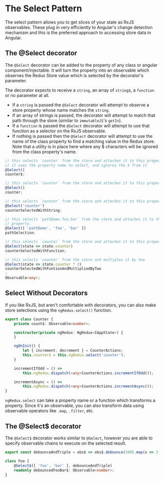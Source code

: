 # The Select Pattern

The select pattern allows you to get slices of your state as RxJS observables. These plug in very efficiently to
Angular's change detection mechanism and this is the preferred approach to accessing store data in Angular.

## The @Select decorator

The `@Select` decorator can be added to the property of any class or angular component/injectable. It will turn the
property into an observable which observes the Redux Store value which is selected by the decorator's parameter.

The decorator expects to receive a `string`, an array of `string`s, a `function` or no parameter at all.

- If a `string` is passed the `@Select` decorator will attempt to observe a store property whose name matches
  the `string`.
- If an array of strings is passed, the decorator will attempt to match that path through the store (similar
  to `immutableJS`'s `getIn`).
- If a `function` is passed the `@Select` decorator will attempt to use that function as a selector on the RxJS
  observable.
- If nothing is passed then the `@Select` decorator will attempt to use the name of the class property to find a
  matching value in the Redux store. Note that a utility is in place here where any $ characters will be ignored from
  the class property's name.

```typescript
// this selects `counter` from the store and attaches it to this property
// it uses the property name to select, and ignores the $ from it
@Select()
counter$;

// this selects `counter` from the store and attaches it to this property
@Select()
counter;

// this selects `counter` from the store and attaches it to this property
@Select('counter')
counterSelectedWithString;

// this selects `pathDemo.foo.bar` from the store and attaches it to this
// property.
@Select([ 'pathDemo', 'foo', 'bar' ])
pathSelection;

// this selects `counter` from the store and attaches it to this property
@Select(state => state.counter)
counterSelectedWithFunction;

// this selects `counter` from the store and multiples it by two
@Select(state => state.counter * 2)
counterSelectedWithFuntionAndMultipliedByTwo
:
Observable<any>;
```

## Select Without Decorators

If you like RxJS, but aren't comfortable with decorators, you can also make store selections using
the `ngRedux.select()` function.

```typescript
export class Counter {
    private count$: Observable<number>;

    constructor(private ngRedux: NgRedux<IAppState>) {
    }

    ngOnInit() {
        let { increment, decrement } = CounterActions;
        this.counter$ = this.ngRedux.select('counter');
    }

    incrementIfOdd = () =>
        this.ngRedux.dispatch(<any>CounterActions.incrementIfOdd());

    incrementAsync = () =>
        this.ngRedux.dispatch(<any>CounterActions.incrementAsync());
}
```

`ngRedux.select` can take a property name or a function which transforms a property. Since it's an observable, you can
also transform data using observable operators like `.map`, `.filter`, etc.

## The @Select$ decorator

The `@Select$` decorator works similar to `@Select`, however you are able to specify observable chains to execute on the
selected result.

```typescript
export const debounceAndTriple = obs$ => obs$.debounce(300).map(x => 3 * x);

class Foo {
    @Select$([ 'foo', 'bar' ], debounceAndTriple)
    readonly debouncedFooBar$: Observable<number>;
}
```
